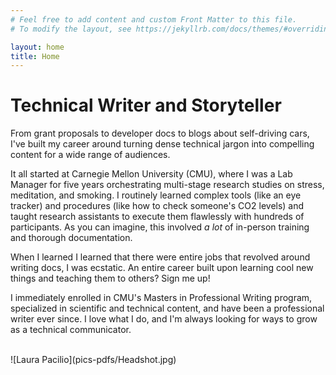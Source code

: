 ```yaml
---
# Feel free to add content and custom Front Matter to this file.
# To modify the layout, see https://jekyllrb.com/docs/themes/#overriding-theme-defaults

layout: home
title: Home
---
```


# Technical Writer and Storyteller
From grant proposals to developer docs to blogs about self-driving cars, I've built my career around turning dense technical jargon into compelling content for a wide range of audiences.

It all started at Carnegie Mellon University (CMU), where I was a Lab Manager for five years orchestrating multi-stage research studies on stress, meditation, and smoking. I routinely learned complex tools (like an eye tracker) and procedures (like how to check someone's CO2 levels) and taught research assistants to execute them flawlessly with hundreds of participants. As you can imagine, this involved *a lot* of in-person training and thorough documentation.

When I learned I learned that there were entire jobs that revolved around writing docs, I was ecstatic. An entire career built upon learning cool new things and teaching them to others? Sign me up!

I immediately enrolled in CMU's Masters in Professional Writing program, specialized in scientific and technical content, and have been a professional writer ever since. I love what I do, and I'm always looking for ways to grow as a technical communicator.

<br>
![Laura Pacilio](pics-pdfs/Headshot.jpg)

